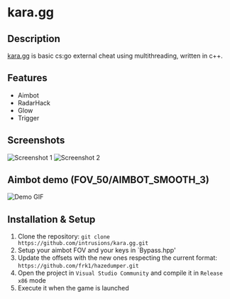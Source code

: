 # kara.gg

## Description
[kara.gg](https://github.com/intrusions/kara.gg) is basic cs:go external cheat using multithreading, written in c++.

## Features
- Aimbot
- RadarHack
- Glow
- Trigger

## Screenshots
![Screenshot 1](https://github.com/intrusions/kara.gg/assets/65361679/dd12cc58-9546-4a33-9c37-716b7cd7b583)
![Screenshot 2](https://github.com/intrusions/kara.gg/assets/65361679/88aa56b5-b03e-4641-80c4-a11430d23ccc)

## Aimbot demo (FOV_50/AIMBOT_SMOOTH_3)
![Demo GIF](./aim_fov_50.gif)

## Installation & Setup
1. Clone the repository: `git clone https://github.com/intrusions/kara.gg.git`
2. Setup your aimbot FOV and your keys in `Bypass.hpp'
3. Update the offsets with the new ones respecting the current format: `https://github.com/frk1/hazedumper.git`
4. Open the project in `Visual Studio Community` and compile it in `Release x86` mode
5. Execute it when the game is launched
